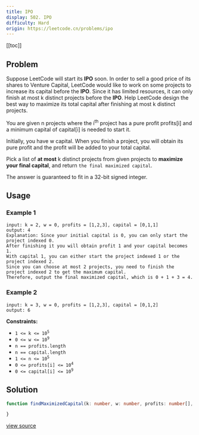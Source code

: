 ```yaml
---
title: IPO
display: 502. IPO
difficulty: Hard
origin: https://leetcode.cn/problems/ipo
---
```


[[toc]]

## Problem

Suppose LeetCode will start its **IPO** soon. In order to sell a good price of its shares to Venture Capital, LeetCode would like to work on some projects to increase its capital before the **IPO**. Since it has limited resources, it can only finish at most k distinct projects before the **IPO**. Help LeetCode design the best way to maximize its total capital after finishing at most k distinct projects.

You are given n projects where the i<sup>th</sup> project has a pure profit profits[i] and a minimum capital of capital[i] is needed to start it.

Initially, you have w capital. When you finish a project, you will obtain its pure profit and the profit will be added to your total capital.

Pick a list of **at most** k distinct projects from given projects to **maximize your final capital**, and return `the final maximized capital`.

The answer is guaranteed to fit in a 32-bit signed integer.

## Usage

### Example 1

```
input: k = 2, w = 0, profits = [1,2,3], capital = [0,1,1]
output: 4
Explanation: Since your initial capital is 0, you can only start the project indexed 0.
After finishing it you will obtain profit 1 and your capital becomes 1.
With capital 1, you can either start the project indexed 1 or the project indexed 2.
Since you can choose at most 2 projects, you need to finish the project indexed 2 to get the maximum capital.
Therefore, output the final maximized capital, which is 0 + 1 + 3 = 4.
```

### Example 2

```
input: k = 3, w = 0, profits = [1,2,3], capital = [0,1,2]
output: 6
```


**Constraints:**

- <code>1 &lt;= k &lt;= 10<sup>5</sup></code>
- <code>0 &lt;= w &lt;= 10<sup>9</sup></code>
- <code>n == profits.length</code>
- <code>n == capital.length</code>
- <code>1 &lt;= n &lt;= 10<sup>5</sup></code>
- <code>0 &lt;= profits[i] &lt;= 10<sup>4</sup></code>
- <code>0 &lt;= capital[i] &lt;= 10<sup>9</sup></code>


## Solution

```ts
function findMaximizedCapital(k: number, w: number, profits: number[], capital: number[]): number {

}
```

[view source](https://leetcode.cn/problems/ipo)
